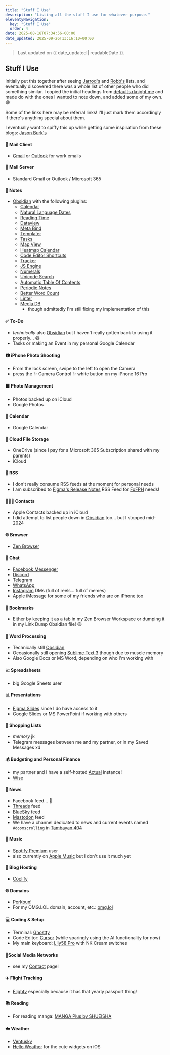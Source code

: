 ```yaml
---
title: "Stuff I Use"
description: "Listing all the stuff I use for whatever purpose."
eleventyNavigation:
  key: "Stuff I Use"
  order: 4
date: 2025-08-18T07:34:56+00:00
date_updated: 2025-09-26T13:16:10+00:00
---
```


> Last updated on {{ date_updated | readableDate }}.
## Stuff I Use

Initially put this together after seeing [Jarrod's](https://heydingus.net/gear) and [Robb's](https://rknight.me/blog/app-defaults/) lists, and eventually discovered there was a whole list of other people who did something similar. I copied the initial headings from [defaults.rknight.me](https://defaults.rknight.me/) and made do with the ones I wanted to note down, and added some of my own. 😄

Some of the links here may be referral links! I'll just mark them accordingly if there's anything special about them.

I eventually want to spiffy this up while getting some inspiration from these blogs: [Jason Burk's](https://grepjason.sh/mysetup)

#### 📨 Mail Client
- [Gmail](https://mail.google.com/) or [Outlook](https://outlook.office365.com/) for work emails
#### 📮 Mail Server
- Standard Gmail or Outlook / Microsoft 365
#### 📝 Notes
- [Obsidian](https://obsidian.md) with the following plugins:
	- [Calendar](https://github.com/liamcain/obsidian-calendar-plugin)
	- [Natural Language Dates](https://github.com/argenos/nldates-obsidian)
	- [Reading Time](https://github.com/avr/obsidian-reading-time)
	- [Dataview](https://github.com/blacksmithgu/obsidian-dataview)
	- [Meta Bind](https://github.com/mProjectsCode/obsidian-meta-bind-plugin)
	- [Templater](https://github.com/SilentVoid13/Templater)
	- [Tasks](https://github.com/obsidian-tasks-group/obsidian-tasks)
	- [Map View](https://github.com/esm7/obsidian-map-view)
	- [Heatmap Calendar](https://github.com/Richardsl/heatmap-calendar-obsidian)
	- [Code Editor Shortcuts](https://github.com/timhor/obsidian-editor-shortcuts)
	- [Tracker](https://github.com/pyrochlore/obsidian-tracker)
	- [JS Engine](https://github.com/mProjectsCode/obsidian-js-engine-plugin)
	- [Numerals](https://github.com/gtg922r/obsidian-numerals)
	- [Unicode Search](https://github.com/BambusControl/obsidian-unicode-search)
	- [Automatic Table Of Contents](https://github.com/johansatge/obsidian-automatic-table-of-contents)
	- [Periodic Notes](https://github.com/liamcain/obsidian-periodic-notes)
	- [Better Word Count](https://github.com/lukeleppan/better-word-count)
	- [Linter](https://github.com/platers/obsidian-linter)
	- [Media DB](https://github.com/mProjectsCode/obsidian-media-db-plugin)
		- though admittedly I'm still fixing my implementation of this
#### ✅ To-Do
- _technically_ also [Obsidian](https://obsidian.md) but I haven't really gotten back to using it properly... 😅
- Tasks or making an Event in my personal Google Calendar
#### 📷 iPhone Photo Shooting
- From the lock screen, swipe to the left to open the Camera
- press the ✨ Camera Control ✨ white button on my iPhone 16 Pro
#### 🟦 Photo Management
- Photos backed up on iCloud
- Google Photos
#### 📆 Calendar
- Google Calendar
#### 📁 Cloud File Storage
- OneDrive (since I pay for a Microsoft 365 Subscription shared with my parents)
- iCloud
#### 📖 RSS
- I don't really consume RSS feeds at the moment for personal needs
- I am subscribed to [Figma's Release Notes](https://www.figma.com/release-notes/) RSS Feed for [FoFPH](https://friends.figma.com/philippines) needs!
#### 🙍🏻‍♂️ Contacts
- Apple Contacts backed up in iCloud
- I did attempt to list people down in [Obsidian](https://obsidian.md) too... but I stopped mid-2024
#### 🌐 Browser
- [Zen Browser](https://zen-browser.app/)
#### 💬 Chat
- [Facebook Messenger](https://www.messenger.com/)
- [Discord](https://discord.com)
- [Telegram](https://telegram.org/)
- [WhatsApp](https://www.whatsapp.com/)
- [Instagram](https://instagram.com/_chiawase) DMs (full of reels... full of memes)
- Apple iMessage for some of my friends who are on iPhone too
#### 🔖 Bookmarks
- Either by keeping it as a tab in my Zen Browser Workspace or dumping it in my Link Dump Obsidian file! 😝
#### 📜 Word Processing
- Technically still [Obsidian](https://obsidian.md)
- Occasionally still opening [Sublime Text 3](https://www.sublimetext.com/) though due to muscle memory
- Also Google Docs or MS Word, depending on who I'm working with
#### 📈 Spreadsheets
- big Google Sheets user
#### 📊 Presentations
- [Figma Slides](https://www.figma.com/slides/) since I do have access to it
- Google Slides or MS PowerPoint if working with others
#### 🛒 Shopping Lists
- *memory* jk
- Telegram messages between me and my partner, or in my Saved Messages xd
#### 💰 Budgeting and Personal Finance
- my partner and I have a self-hosted [Actual](https://actualbudget.org/) instance!
- [Wise](https://wise.com/invite/dic/chiaraveronicas)
#### 📰 News
- Facebook feed... 🫣
- [Threads](https://threads.net/@_chiawase) feed
- [BlueSky](https://bsky.app/profile/chisenires.design) feed
- [Mastodon](https://social.lol/@chi) feed
- We have a channel dedicated to news and current events named `#doomscrolling` in [Tambayan 404](https://tambayan404.com)
#### 🎵 Music
- [Spotify Premium](https://open.spotify.com/) user
- also currently on [Apple Music](https://music.apple.com/us/new) but I don't use it much yet
#### 🏡 Blog Hosting
- [Coolify](https://www.coolify.io/)
#### 🌐 Domains
- [Porkbun](https://porkbun.com/)!
- For my OMG.LOL domain, account, etc.: [omg.lol](https://home.omg.lol/referred-by/chi/)
#### 💻 Coding & Setup
- Terminal: [Ghostty](https://ghostty.org/)
- Code Editor: [Cursor](https://www.cursor.com/) (while sparingly using the AI functionality for now)
- My main keyboard: [Lily58 Pro](https://nextkeyboard.club/product-tag/lily58-pro/) with NK Cream switches
#### 📢Social Media Networks
- see my [Contact](/contact/) page!
#### ✈️ Flight Tracking
- [Flighty](https://apps.apple.com/app/id1358823008) especially because it has that yearly passport thing!
#### 📚 Reading
- For reading manga: [MANGA Plus by SHUEISHA](https://mangaplus.shueisha.co.jp/)
#### ☁️ Weather
- [Ventusky](https://www.ventusky.com/)
- [Hello Weather](https://helloweather.com/) for the cute widgets on iOS